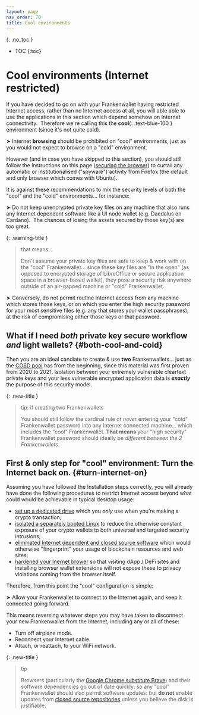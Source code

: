```yaml
---
layout: page
nav_order: 70
title: Cool environments
---
```

{: .no_toc }
- TOC
{:toc}

# Cool environments (Internet restricted)

If you have decided to go on with your Frankenwallet having restricted Internet access, rather than no Internet access at all, you will able able to use the applications in this section which depend somehow on Internet connectivity.  Therefore we're calling this the **cool**{: .text-blue-100 } environment (since it's not quite cold).

➤ Internet **browsing** should be prohibited on "cool" environments, just as you would not expect to browse on a "cold" environment.

However (and in case you have skipped to this section), you should still follow the instructions on this page ([securing the browser](/install/browser)) to curtail any automatic or institutionalised ("spyware") activity from Firefox (the default and only browser which comes with Ubuntu).

It is against these recommendations to mix the security levels of both the "cool" and the "cold" environments… for instance:

➤ Do not keep unencrypted private key files on any machine that also runs any Internet dependent software like a UI node wallet (e.g. Daedalus on Cardano).  The chances of losing the assets secured by those key(s) are too great.

{: .warning-title }
> that means...
>
> Don't assume your private key files are safe to keep & work with on the "cool" Frankenwallet... since these key files are "in the open" (as opposed to encrypted storage of LibreOffice or secure application space in a browser-based wallet), they pose a security risk anywhere outside of an air-gapped machine or "cold" Frankenwallet.

➤ Conversely, do not permit routine Internet access from any machine which stores those keys, or on which you enter the high security password for your most sensitive files (e.g. any that stores your wallet passphrases), at the risk of compromising either those keys or that password.

## What if I need *both* private key secure workflow *and* light wallets? {#both-cool-and-cold}

Then you are an ideal candiate to create & use **two** Frankenwallets... just as the [COSD pool](https://cosd.com) has from the beginning, since this material was first proven from 2020 to 2021.  Isolation between your extremely vulnerable cleartext private keys and your less vulnerable encrypted application data is ***exactly*** the purpose of this security model.

{: .new-title }
> tip: if creating two Frankenwallets
>
> You should still follow the cardinal rule of *never* entering your "cold" Frankenwallet password into any Internet connected machine... which includes the "cool" Frankenwallet.  **That means** your "high security" Frankenwallet password should ideally be _different between the 2 Frankenwallets_.

## First & only step for "cool" environment: Turn the Internet back on. {#turn-internet-on}

Assuming you have followed the Installation steps correctly, you will already have done the following procedures to restrict Internet access beyond what could would be achievable in typical desktop usage:
- [set up a dedicated drive](/install/process) which you _only_ use when you're making a crypto transaction;
- [isolated a separately booted Linux](/install/login) to reduce the otherwise constant exposure of your crypto wallets to both universal and targeted security intrusions;
- [eliminated Internet dependent and closed source software](/install/settings) which would otherwise "fingerprint" your usage of blockchain resources and web sites;
- [hardened your Inernet brower](/install/browser) so that visiting dApp / DeFi sites and installing browser wallet extensions will not expose these to privacy violations coming from the browser itself.

Therefore, from this point the "cool" configuration is simple:

➤ Allow your Frankenwallet to connect to the Internet again, and keep it connected going forward.

This means reversing whatever steps you may have taken to disconnect your new Frankenwallet from the Internet, including any or all of these:
- Turn off airplane mode.
- Reconnect your Internet cable.
- Attach, or reattach, to your WiFi network.

{: .new-title }
> tip
>
> Browsers (particularly the [Google Chrome substitute Brave](/install/browser/#for-google-chrome-users)) and their software dependencies go out of date quickly: so any "cool" Frankenwallet should also permit software updates: but **do not** enable updates from [closed source repositories](/install/process/#settings-update) unless you believe the disk is justifiable.
